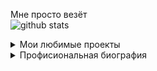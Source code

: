 Мне просто везёт
<br>
​![​github stats​](https://github-readme-stats.vercel.app/api?username=zoodogood&theme=discord_old_blurple&show_icons=true&hide_rank=true&locale=ru&hide_border=true&border-radius=100&custom_title=Статистика&#032;пользователя&#032;zoodogood&#032;на&#032;платформе&#032;Github)

<details>
<summary>Мои любимые проекты</summary>

Здесь и вправду пусто..
***

</details>  


<details>
<summary>Профисиональная биография</summary>

<br>
В 2014 столкнулся со Scratch
<br>
А в середине 2016 нашёл альтернативу для андроид Pocket Code. Там я проводил не мало времени   
<hr>
Осенью 2017 на уроках информатики я познакомился с таким понятием как HTML, в тот же день, вечером, я создал свой первый веб-проект и успешно внедрил туда JavaScript. (Он будучи незаконченным всё ещё остается одним из моих любимых)
<br>
<br>
Это было моё первое взаимодействие с реальным кодом. Но буквально следующий день я вернулся к Pocked Code, ведь на нём в то время мог создать больше интерактивности. Вместе с этим паралельно изучая учебник, на который наткнулся чуточку позже.
<a href = "https://learn.javascript.ru/">Learn JavaScript</a>
<br>
С зимы 2018 до конца 2020 активно работал с библиотекой Discord.js, лишь изредка переключаясь на веб.
</details>  
